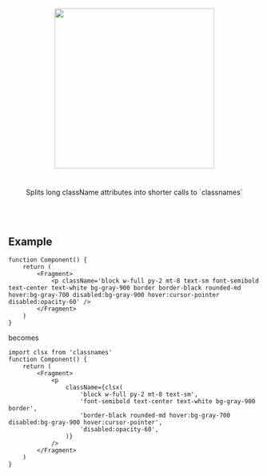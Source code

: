 <div align='center'>
    <br/>
    <br/>
    <img src='' width='320px'>
    <br/>
    <h1></h1>
    <p>Splits long className attributes into shorter calls to `classnames`</p>
    <br/>
    <br/>
</div>

## Example

```tsx
function Component() {
    return (
        <Fragment>
            <p className='block w-full py-2 mt-8 text-sm font-semibold text-center text-white bg-gray-900 border border-black rounded-md hover:bg-gray-700 disabled:bg-gray-900 hover:cursor-pointer disabled:opacity-60' />
        </Fragment>
    )
}
```

becomes

```tsx
import clsx from 'classnames'
function Component() {
    return (
        <Fragment>
            <p
                className={clsx(
                    'block w-full py-2 mt-8 text-sm',
                    'font-semibold text-center text-white bg-gray-900 border',
                    'border-black rounded-md hover:bg-gray-700 disabled:bg-gray-900 hover:cursor-pointer',
                    'disabled:opacity-60',
                )}
            />
        </Fragment>
    )
}
```
